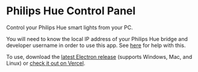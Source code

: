 # Philips Hue Control Panel

Control your Philips Hue smart lights from your PC.

You will need to know the local IP address of your Philips Hue bridge and developer username in order to use this app. See [here](https://developers.meethue.com/develop/get-started) for help with this.

To use, download the [latest Electron release](https://github.com/cdleveille/phue/releases/latest) (supports Windows, Mac, and Linux) or [check it out on Vercel](https://phue.vercel.app/).
